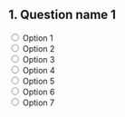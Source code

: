 <h2>1. Question name 1</h2>
    <input type="radio" id="html" name="fav_language" value="HTML">
    <label for="html">Option 1</label><br>
    <input type="radio" id="html" name="fav_language" value="HTML">
    <label for="html">Option 2</label><br>
    <input type="radio" id="html" name="fav_language" value="HTML">
    <label for="html">Option 3</label><br>
    <input type="radio" id="html" name="fav_language" value="HTML">
    <label for="html">Option 4</label><br>
    <input type="radio" id="html" name="fav_language" value="HTML">
    <label for="html">Option 5</label><br>
    <input type="radio" id="html" name="fav_language" value="HTML">
    <label for="html">Option 6</label><br>
    <input type="radio" id="html" name="fav_language" value="HTML">
    <label for="html">Option 7</label><br>
